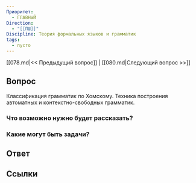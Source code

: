 ```yaml
---
Приоритет:
  - ГЛАВНЫЙ
Direction:
  - "[[ПШ]]" 
Discipline: Теория формальных языков и грамматик 
tags:
  - пусто
---
```

[[078.md|<< Предыдущий вопрос]] | [[080.md|Следующий вопрос >>]]
## Вопрос

Классификация грамматик по Хомскому. Техника построения автоматных и контекстно-свободных грамматик.

### Что возможно нужно будет рассказать?

### Какие могут быть задачи?

## Ответ

## Ссылки
